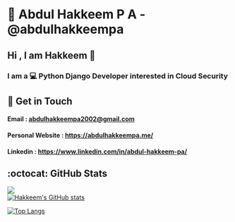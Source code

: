 # :bust_in_silhouette: Abdul Hakkeem P A - @abdulhakkeempa
<h2>Hi , I am Hakkeem 👋</h2> 


### I am a :computer: Python Django Developer interested in Cloud Security  
## :email: Get in Touch
#### Email : <a href="" >abdulhakkeempa2002@gmail.com</a>
#### Personal Website : <a href="" >https://abdulhakkeempa.me/</a>
#### Linkedin : <a href="" >https://www.linkedin.com/in/abdul-hakkeem-pa/</a>

## :octocat: GitHub Stats
![](https://komarev.com/ghpvc/?username=hakkeempa&color=blue&style=for-the-badge)  
[![Hakkeem's GitHub stats](https://github-readme-stats.vercel.app/api?username=abdulhakkeempa&show_icons=true&theme=tokyonight&hide_border=true)]()

[![Top Langs](https://github-readme-stats.vercel.app/api/top-langs/?username=abdulhakkeempa&layout=compact&theme=tokyonight&hide_border=true)]()


<!--
**hakkeempa/hakkeempa** is a ✨ _special_ ✨ repository because its `README.md` (this file) appears on your GitHub profile.

Here are some ideas to get you started:

- 🔭 I’m currently working on ...
- 🌱 I’m currently learning ...
- 👯 I’m looking to collaborate on ...
- 🤔 I’m looking for help with ...
- 💬 Ask me about ...
- 📫 How to reach me: ...
- 😄 Pronouns: ...
- ⚡ Fun fact: ...
-->
